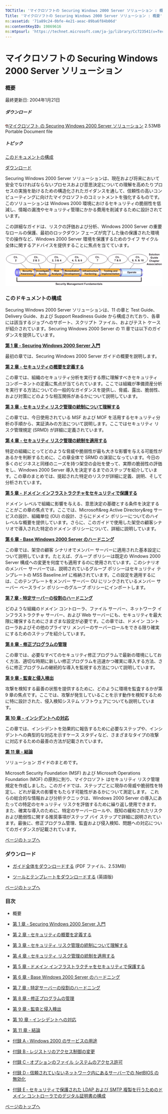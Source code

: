 ```yaml
---
TOCTitle: 'マイクロソフトの Securing Windows 2000 Server ソリューション : 概要'
Title: 'マイクロソフトの Securing Windows 2000 Server ソリューション : 概要'
ms:assetid: '71a89c24-0bfe-4e21-aeac-89ba6f84b06d'
ms:contentKeyID: 19869616
ms:mtpsurl: 'https://technet.microsoft.com/ja-jp/library/Cc723541(v=TechNet.10)'
---
```


マイクロソフトの Securing Windows 2000 Server ソリューション
============================================================

### 概要

最終更新日: 2004年1月21日

##### ダウンロード

[![](images/Cc723541.icon_Acrobat(ja-jp,TechNet.10).gif)マイクロソフト の Securing Windows 2000 Server ソリューション](http://download.microsoft.com/download/1/e/f/1ef30f30-6ce6-4d4c-8c0e-e813676571be/microsoft_solution_for_securing_windows_2000_server.pdf)
2.53MB
Portable Document file

##### トピック

[](#ecaa)[このドキュメントの構成](#ecaa)

[](#ebaa)[ダウンロード](#ebaa)

Securing Windows 2000 Server ソリューションは、現在および将来において安全でなければならないプロセスおよび意思決定についての理解を高めたりプロセスの実施を助けるための構造化されたガイダンスを通して、信頼性の高いコンピューティングに向けたマイクロソフトのコミットメントを強化するものです。このソリューションは Windows 2000 環境におけるセキュリティの脆弱性を低減し、情報の漏洩やセキュリティ管理にかかる費用を削減するために設計されています。

この詳細なガイドは、リスクの評価および分析、Windows 2000 Server の重要なロールの保護、最初のロックダウン フェーズが完了した後の保護された環境での操作など、Windows 2000 Server 環境を保護するためのライフ サイクル全体に関するアドバイスを提供することに焦点を当てています。

![](images/Cc723541.defau01(ja-jp,TechNet.10).gif)

### このドキュメントの構成

Securing Windows 2000 Server ソリューションは、11 の章と Test Guide、Delivery Guide、および Support Readiness Guide から構成されており、各章には該当するジョブへのサポート、スクリプト ファイル、およびテスト ケースが紹介されています。Securing Windows 2000 Server の 11 章では以下のガイダンスを提供しています。

[**第 1 章 - Securing Windows 2000 Server 入門**](https://technet.microsoft.com/ja-jp/library/18bbfc43-3d1a-4031-bc06-372064ffff72(v=TechNet.10))

最初の章では、Securing Windows 2000 Server ガイドの概要を説明します。

[**第 2 章 - セキュリティの概要を定義する**](https://technet.microsoft.com/ja-jp/library/52d2d069-16f8-4a1f-8fa8-ec6b77571799(v=TechNet.10))

この章では、組織のセキュリティ分析を実行する際に理解すべきセキュリティ コンポーネントの定義に焦点が当てられています。ここでは組織が準備資産分析を実行する方法についての一般的なガイダンスを提供し、脅威、露出、脆弱性、および対策にどのような相互関係があるかについて説明しています。

[**第 3 章 - セキュリティ リスク管理の統制について理解する**](https://technet.microsoft.com/ja-jp/library/81560275-04b7-4e40-8937-699e4b4defea(v=TechNet.10))

この章では、今日使用されている MSF および MOF を活用するセキュリティ分析の手順から、実証済みの方法について説明します。ここではセキュリティ リスク管理規定 (SRMD) が詳細に定義されています。

[**第 4 章 - セキュリティ リスク管理の統制を適用する**](https://technet.microsoft.com/ja-jp/library/07ed8438-6264-4e30-9ca9-2235687e62e7(v=TechNet.10))

特定の組織にとってどのような脅威や脆弱性が最も大きな影響を与える可能性があるかを判断するために、この章全体で SRMD の演習になっています。今日の多くのビジネスと同様のニーズを持つ架空の会社を使って、実際の脆弱性の評価をし、Windows 2000 Server 導入を決定するまでのステップを紹介しています。この章のまとめでは、提起された特定のリスクが詳細に定義、説明、そして分析されています。

[**第 5 章 - ドメイン インフラストラクチャをセキュリティで保護する**](https://technet.microsoft.com/ja-jp/library/83d7ede4-67ea-43d7-93a9-ccff8e5ca4e6(v=TechNet.10))

ドメイン レベルで組織に影響を与える、意思決定の基礎とする条件を決定することがこの章の焦点です。ここでは、Microsoft&reg Active Directory&reg サービスの設計、組織単位 (OU) の設計、さらにドメイン ポリシーについてのハイレベルな概要を提供しています。さらに、このガイドで使用した架空の顧客シナリオで導入された特定のドメイン ポリシーについて、詳細に説明しています。

[**第 6 章 - Base Windows 2000 Server のハードニング**](https://technet.microsoft.com/ja-jp/library/265d2c3d-5af6-4f6e-85ea-d674d4c314a7(v=TechNet.10))

この章では、架空の顧客 シナリオでメンバー サーバーに適用された基本設定について説明しています。たとえば、グループ ポリシーは既定の Windows 2000 Server 構成への変更を何度でも適用するのに使用されています。このシナリオのメンバー サーバーでは、説明されているグループ ポリシーはセキュリティ テンプレートの MSS Baseline.inf に格納されています。この設定を適用するには、このテンプレートをメンバー サーバー OU にリンクされているメンバー サーバー ベースライン ポリシーのグループ ポリシーにインポートします。

[**第 7 章 - 特定サーバーの役割のハードニング**](https://technet.microsoft.com/ja-jp/library/138bac60-132a-4faf-b979-503828583374(v=TechNet.10))

どのような組織のドメイン コントローラ、ファイル サーバー、ネットワーク インフラストラクチャ サーバー、および Web サーバーにも、セキュリティを最大限に確保するためにさまざまな設定が必要です。この章では、ドメイン コントローラおよびその他のプライマリ メンバーのサーバーロールをできる限り確実にするためのステップを紹介しています。

[**第 8 章 - 修正プログラムの管理**](https://technet.microsoft.com/ja-jp/library/c474ed12-f438-4d49-acaa-260df90e5e13(v=TechNet.10))

この章では、必要なすべてのセキュリティ修正プログラムで最新の環境にしておく方法、適切な時期に新しい修正プログラムを迅速かつ確実に導入する方法、さらに修正プログラムの継続的な導入を監視する方法について説明しています。

[**第 9 章 - 監査と侵入検出**](https://technet.microsoft.com/ja-jp/library/f8a8ab2f-f727-459c-aee0-c6a06f7f9fb0(v=TechNet.10))

攻撃を検知する最善の状態を提供するために、どのように環境を監査するかが第 9 章の焦点です。ここでは、攻撃が発生していることを示す動作を検知するために特に設計された、侵入検知システム ソフトウェアについても説明しています。

[**第 10 章 - インシデントへの対応**](https://technet.microsoft.com/ja-jp/library/4baf189b-f762-4c67-a5bc-f438a1274fec(v=TechNet.10))

この章では、インシデントを効果的に報告するために必要なステップや、インシデントへの典型的な対応を示すケース スタディなど、さまざまなタイプの攻撃に対応するための最善の方法が記載されています。

[**第 11 章 - 結論**](https://technet.microsoft.com/ja-jp/library/0deb6d1a-1083-4353-b645-6bdc1cbab83c(v=TechNet.10))

ソリューション ガイドのまとめです。

Microsoft Security Foundation (MSF) および Microsoft Operations Foundation (MOF) の原則に則り、マイクロソフト はセキュリティ リスク管理規定を作成しました。このガイドでは、ステップごとに現存の脅威や脆弱性を特定し、どれが最大の影響をもたらす可能性があるかについて測定します。 これらの総合的な情報および分析テクニックは、Windows 2000 Server の導入にあたっての特定のセキュリティ リスクを評価するために繰り返し使用できます。また、確実な導入のために、特定のサーバーロールや、既知の緩和されたリスクおよび脆弱性に関する推奨事項がステップ バイ ステップで詳細に説明されています。最後に、修正プログラム管理、監査および侵入検知、問題への対応についてのガイダンスが記載されています。

[](#mainsection)[ページのトップへ](#mainsection)

### ダウンロード

-   [ガイド全体をダウンロードする](http://download.microsoft.com/download/1/e/f/1ef30f30-6ce6-4d4c-8c0e-e813676571be/microsoft_solution_for_securing_windows_2000_server.pdf) (PDF ファイル、2.53MB)


-   [ツールとテンプレートをダウンロードする](http://www.microsoft.com/downloads/details.aspx?familyid=9964cf42-e236-4d73-aef4-7b4fdc0a25f6&displaylang=en) (英語版)



[](#mainsection)[ページのトップへ](#mainsection)

### 目次

-   概要

-   [第 1 章 ‐ Securing Windows 2000 Server 入門](https://technet.microsoft.com/ja-jp/library/18bbfc43-3d1a-4031-bc06-372064ffff72(v=TechNet.10))

-   [第 2 章 ‐ セキュリティの概要を定義する](https://technet.microsoft.com/ja-jp/library/52d2d069-16f8-4a1f-8fa8-ec6b77571799(v=TechNet.10))

-   [第 3 章 ‐ セキュリティ リスク管理の統制について理解する](https://technet.microsoft.com/ja-jp/library/81560275-04b7-4e40-8937-699e4b4defea(v=TechNet.10))

-   [第 4 章 ‐ セキュリティ リスク管理の統制を適用する](https://technet.microsoft.com/ja-jp/library/07ed8438-6264-4e30-9ca9-2235687e62e7(v=TechNet.10))

-   [第 5 章 ‐ ドメイン インフラストラクチャをセキュリティで保護する](https://technet.microsoft.com/ja-jp/library/83d7ede4-67ea-43d7-93a9-ccff8e5ca4e6(v=TechNet.10))

-   [第 6 章 ‐ Base Windows 2000 Server のハードニング](https://technet.microsoft.com/ja-jp/library/265d2c3d-5af6-4f6e-85ea-d674d4c314a7(v=TechNet.10))

-   [第 7 章 ‐ 特定サーバーの役割のハードニング](https://technet.microsoft.com/ja-jp/library/138bac60-132a-4faf-b979-503828583374(v=TechNet.10))

-   [第 8 章 ‐ 修正プログラムの管理](https://technet.microsoft.com/ja-jp/library/c474ed12-f438-4d49-acaa-260df90e5e13(v=TechNet.10))

-   [第 9 章 ‐ 監査と侵入検出](https://technet.microsoft.com/ja-jp/library/f8a8ab2f-f727-459c-aee0-c6a06f7f9fb0(v=TechNet.10))

-   [第 10 章 ‐ インシデントへの対応](https://technet.microsoft.com/ja-jp/library/4baf189b-f762-4c67-a5bc-f438a1274fec(v=TechNet.10))

-   [第 11 章 ‐ 結論](https://technet.microsoft.com/ja-jp/library/0deb6d1a-1083-4353-b645-6bdc1cbab83c(v=TechNet.10))

-   [付録 A ‐ Windows 2000 のサービスの用途](https://technet.microsoft.com/ja-jp/library/13468c13-a3f3-4b75-aadf-fec1c40fe801(v=TechNet.10))

-   [付録 B ‐ レジストリのアクセス制御の変更](https://technet.microsoft.com/ja-jp/library/132e1a99-29b0-4f66-956c-d009da62a51d(v=TechNet.10))

-   [付録 C ‐ オプションのファイル システムのアクセス許可](https://technet.microsoft.com/ja-jp/library/af304b67-3190-4a66-b75a-07d8fcd8585d(v=TechNet.10))

-   [付録 D ‐ 信頼されていないネットワーク内にあるサーバーでの NetBIOS の無効化](https://technet.microsoft.com/ja-jp/library/cac85879-5a6d-419c-bb04-09f0a93fb668(v=TechNet.10))

-   [付録 E ‐ セキュリティで保護された LDAP および SMTP 複製を行うためのドメイン コントローラでのデジタル証明書の構成](http://www.microsoft.com/japan/technet/security/prodtech/windows2000/secwin2k/a0701.mspx)


[](#mainsection)[ページのトップへ](#mainsection)
